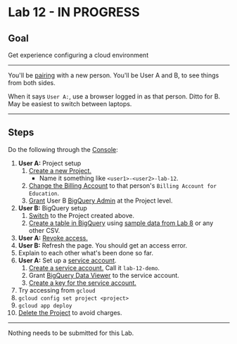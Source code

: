 # Lab 12 - IN PROGRESS

## Goal

Get experience configuring a cloud environment

---

You'll be [pairing](../docs/pairing.md) with a new person. You'll be User A and B, to see things from both sides.

When it says `User A:`, use a browser logged in as that person. Ditto for B. May be easiest to switch between laptops.

---

## Steps

Do the following through the [Console](https://console.cloud.google.com/):

1. **User A:** Project setup
   1. [Create a new Project.](https://cloud.google.com/resource-manager/docs/creating-managing-projects#creating_a_project)
      - Name it something like `<user1>-<user2>-lab-12`.
   1. [Change the Billing Account](https://cloud.google.com/billing/docs/how-to/modify-project#how-to-change-ba) to that person's `Billing Account for Education`.
   1. [Grant](https://cloud.google.com/iam/docs/grant-role-console#grant_an_iam_role) User B [BigQuery Admin](https://cloud.google.com/bigquery/docs/access-control#bigquery.admin) at the Project level.
1. **User B:** BigQuery setup
   1. [Switch](../docs/google_cloud.md#switching-to-your-google-cloud-project) to the Project created above.
   1. [Create a table in BigQuery](https://cloud.google.com/bigquery/docs/tables#create-table) using [sample data from Lab 8](../examples/lab_8/PCPI24M1.csv) or any other CSV.
1. **User A:** [Revoke access.](https://cloud.google.com/docs/security/data-loss-prevention/revoking-user-access#remove-account)
1. **User B:** Refresh the page. You should get an access error.
1. Explain to each other what's been done so far.
1. **User A:** Set up a [service account](https://cloud.google.com/iam/docs/service-account-overview).
   1. [Create a service account.](https://cloud.google.com/iam/docs/service-accounts-create#creating) Call it `lab-12-demo`.
   1. Grant [BigQuery Data Viewer](https://cloud.google.com/bigquery/docs/access-control#bigquery.dataViewer) to the service account.
   1. [Create a key for the service account.](https://cloud.google.com/iam/docs/keys-create-delete)
1. Try accessing from `gcloud`
1. `gcloud config set project <project>`
1. `gcloud app deploy`
1. [Delete the Project](https://cloud.google.com/resource-manager/docs/creating-managing-projects#shutting_down_projects) to avoid charges.

---

Nothing needs to be submitted for this Lab.
